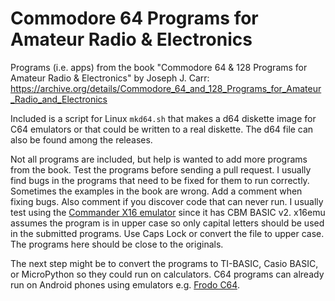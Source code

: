 # Commodore 64 Programs for Amateur Radio &amp; Electronics
Programs (i.e. apps) from the book "Commodore 64 & 128 Programs for Amateur Radio & Electronics" by Joseph J. Carr:
https://archive.org/details/Commodore_64_and_128_Programs_for_Amateur_Radio_and_Electronics

Included is a script for Linux `mkd64.sh` that makes a d64 diskette image for C64 emulators or that could be written to a real diskette.
The d64 file can also be found among the releases.

Not all programs are included, but help is wanted to add more programs from the book. Test the programs before sending a pull request.
I usually find bugs in the programs that need to be fixed for them to run correctly. Sometimes the examples in the book are wrong. 
Add a comment when fixing bugs. Also comment if you discover code that can never run. I usually test using
the [Commander X16 emulator](https://www.commanderx16.com/) since it has CBM BASIC v2.
x16emu assumes the program is in upper case so only capital letters should be used in the submitted programs. Use Caps Lock or convert the file to upper case.
The programs here should be close to the originals.

The next step might be to convert the programs to TI-BASIC, Casio BASIC, or MicroPython so they could run on calculators. 
C64 programs can already run on Android phones using emulators e.g. [Frodo C64](https://play.google.com/store/apps/details?id=org.ab.c64).
